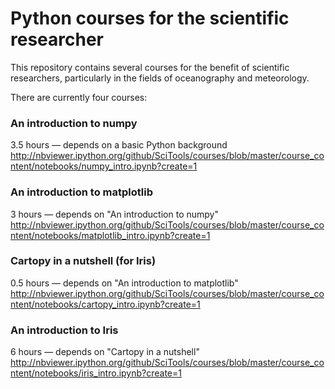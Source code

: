 Python courses for the scientific researcher
============================================

This repository contains several courses for the benefit of scientific researchers,
particularly in the fields of oceanography and meteorology.

There are currently four courses:

### An introduction to numpy
3.5 hours &mdash; depends on a basic Python background
http://nbviewer.ipython.org/github/SciTools/courses/blob/master/course_content/notebooks/numpy_intro.ipynb?create=1

### An introduction to matplotlib
3 hours &mdash; depends on "An introduction to numpy"
http://nbviewer.ipython.org/github/SciTools/courses/blob/master/course_content/notebooks/matplotlib_intro.ipynb?create=1

### Cartopy in a nutshell (for Iris)
0.5 hours &mdash; depends on "An introduction to matplotlib"
http://nbviewer.ipython.org/github/SciTools/courses/blob/master/course_content/notebooks/cartopy_intro.ipynb?create=1

### An introduction to Iris
6 hours &mdash; depends on "Cartopy in a nutshell"
http://nbviewer.ipython.org/github/SciTools/courses/blob/master/course_content/notebooks/iris_intro.ipynb?create=1
